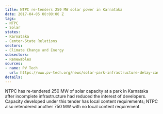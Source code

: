 ```yaml
---
title: NTPC re-tenders 250 MW solar power in Karnataka
date: 2017-04-05 00:00:00 Z
tags:
- NTPC
- Solar
states:
- Karnataka
- Center-State Relations
sectors:
- Climate Change and Energy
subsectors:
- Renewables
sources:
- name: PV Tech
  url: https://www.pv-tech.org/news/solar-park-infrastructure-delay-causes-indias-ntpc-to-retender-250mw-in-kar
details: 
---
```


NTPC has re-tendered 250 MW of solar capacity at a park in Karnataka after incomplete infrastructure had reduced the interest of developers. Capacity developed under this tender has local content requirements; NTPC also retendered another 750 MW with no local content requirement.

